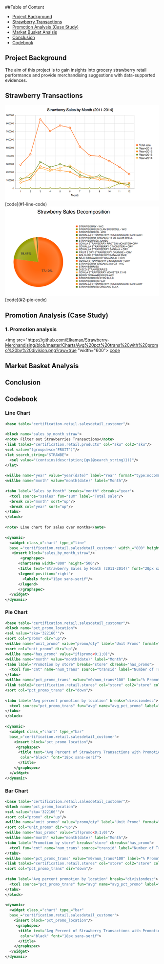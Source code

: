 
##Table of Content
* [Project Background](#pro-back)
* [Strawberry Transactions](#straw-trans)
* [Promotion Analysis (Case Study)](#promo)
* [Market Busket Analsis](#mba)
* [Conclusion](#codebook)
* [Codebook](#codebook)


## <a name="pro-back"></a>Project Background
The aim of this project is to gain insights into grocery strawberry retail performance and provide  merchandising suggestions with data-supported evidences.

## <a name="straw-trans"></a>Strawberry Transactions
<img src="https://github.com/Elkamao/Strawberry-Merchandising/blob/master/Charts/Strawberry%20Sales%20by%20Month%20.png?raw=true" width="600">
 [code](#1-line-code)

<img src="https://github.com/Elkamao/Strawberry-Merchandising/blob/master/Charts/Strawberry%20Sales%20Decomposition.png?raw=true" width="600" >
 [code](#2-pie-code)


## <a name="promo"></a>Promotion Analysis (Case Study)

### 1. Promotion analysis

<img src="https://github.com/Elkamao/Strawberry-Merchandising/blob/master/Charts/Avg%20pct%20trans%20with%20promo%20by%20division.png?raw=true "width="600">
[code](#3-bar-code)

## <a name="mba"></a>Market Basket Analysis

## <a name="conclusion"></a>Conclusion

## <a name="codebook"></a>Codebook

### <a name="1-line-code"></a>Line Chart
```xml
<base table="certification.retail.salesdetail_customer"/>

<block name="sales_by_month_straw">
<note> Filter out Strawberries Transactions</note>
<link table2="certification.retail.products" col="sku" col2="sku"/>
<sel value="(groupdesc='FRUIT')"/>
<let search_string="STRAWBE">
  <sel value="(contains(description;{qv(@search_string)}))"/>
</let>

<willbe name="year" value="year(date)" label="Year" format="type:nocommas"/>
<willbe name="month" value="month(date)" label="Month"/>

<tabu label="Sales by Month" breaks="month" cbreaks="year">
  <tcol source="xsales" fun="sum" label="Total sale"/>
  <break col="month" sort="up"/>
  <break col="year" sort="up"/>
</tabu>
</block>

<note> Line chart for sales over months</note>

<dynamic>
  <widget class_="chart" type_="line" 
  base_="certification.retail.salesdetail_customer" width_="800" height_="600">
   <insert block="sales_by_month_straw"/>	
       <graphspec>
      <chartarea width="800" height="500"/>
      <title text="Strawberry Sales by Month (2011-2014)" font="20px sans-serif" color="black"/>
      <legend position="right">
        <labels font="15px sans-serif"/>
      </legend>
      </graphspec>   
  </widget>
</dynamic>
```
### <a name="2-pie-code"></a>Pie Chart
```xml
<base table="certification.retail.salesdetail_customer"/>
<block name="pct_promo_location">
<sel value="sku='322166'"/>
<sort col="promo" dir="up"/>
<willbe name="unit_promo" value="promo/qty" label="Unit Promo" format="dec:2"/>
<sort col="unit_promo" dir="up"/>
<willbe name="has_promo" value="if(promo<0;1;0)"/>
<willbe name="month" value="month(date)" label="Month"/>
<tabu label="Promotion by store" breaks="store" cbreaks="has_promo">
  <tcol fun="cnt" name="num_trans" source="transid" label="Number of Transaction" weight=""/>
</tabu>
<willbe name="pct_promo_trans" value="m0/num_trans*100" label="% Promoted Transaction"/>
<link table2="certification.retail.stores" col="store" col2="store" cols="divisiondesc,subdivisiondesc,city,state" shift="0"/>
<sort col="pct_promo_trans" dir="down"/>

<tabu label="Avg percent promotion by location" breaks="divisiondesc">
  <tcol source="pct_promo_trans" fun="avg" name="avg_pct_promo" label="Avg Percent of Transactions with Promotion"/>
</tabu>
</block>

<dynamic>
  <widget class_="chart" type_="bar" 
  base_="certification.retail.salesdetail_customer">
    <insert block="pct_promo_location"/>
     <graphspec>
      <title text="Avg Percent of Strawberry Transactions with Promotion by Division" 
       color="black" font="18px sans-serif">
      </title>
    </graphspec>
  </widget>
</dynamic>
```

### <a name="3-bar-code"></a>Bar Chart
```xml
<base table="certification.retail.salesdetail_customer"/>
<block name="pct_promo_location">
<sel value="sku='322166'"/>
<sort col="promo" dir="up"/>
<willbe name="unit_promo" value="promo/qty" label="Unit Promo" format="dec:2"/>
<sort col="unit_promo" dir="up"/>
<willbe name="has_promo" value="if(promo<0;1;0)"/>
<willbe name="month" value="month(date)" label="Month"/>
<tabu label="Promotion by store" breaks="store" cbreaks="has_promo">
  <tcol fun="cnt" name="num_trans" source="transid" label="Number of Transaction" weight=""/>
</tabu>
<willbe name="pct_promo_trans" value="m0/num_trans*100" label="% Promoted Transaction"/>
<link table2="certification.retail.stores" col="store" col2="store" cols="divisiondesc,subdivisiondesc,city,state" shift="0"/>
<sort col="pct_promo_trans" dir="down"/>

<tabu label="Avg percent promotion by location" breaks="divisiondesc">
  <tcol source="pct_promo_trans" fun="avg" name="avg_pct_promo" label="Avg Percent of Transactions with Promotion"/>
</tabu>
</block>

<dynamic>
  <widget class_="chart" type_="bar" 
  base_="certification.retail.salesdetail_customer">
    <insert block="pct_promo_location"/>
     <graphspec>
      <title text="Avg Percent of Strawberry Transactions with Promotion by Division" 
       color="black" font="18px sans-serif">
      </title>
    </graphspec>
  </widget>
</dynamic>
```


